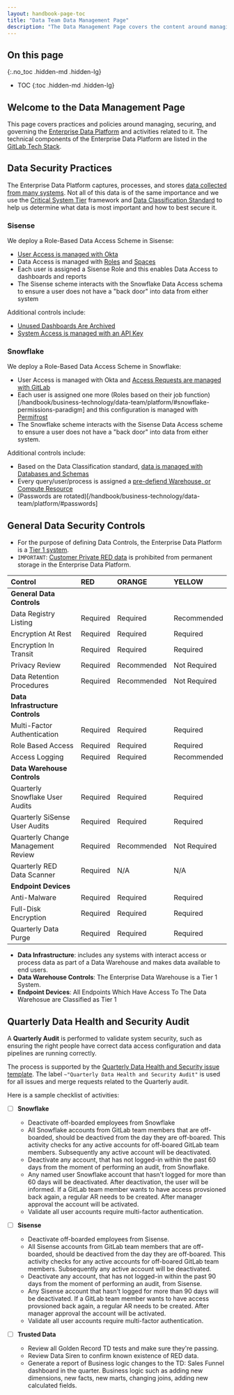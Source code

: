 ```yaml
---
layout: handbook-page-toc
title: "Data Team Data Management Page"
description: "The Data Management Page covers the content around managing, securing, and governing the Enterprise Data Platform and related activities."
---
```


## On this page
{:.no_toc .hidden-md .hidden-lg}

- TOC
{:toc .hidden-md .hidden-lg}

##  Welcome to the Data Management Page

This page covers practices and policies around managing, securing, and governing the [Enterprise Data Platform](https://about.gitlab.com/handbook/business-technology/data-team/platform/) and activities related to it. The technical components of the Enterprise Data Platform are listed in the [GitLab Tech Stack](/handbook/business-technology/tech-stack-applications/).


## Data Security Practices

The Enterprise Data Platform captures, processes, and stores [data collected from many systems](/handbook/business-technology/data-team/platform/#extract-and-load). Not all of this data is of the same importance and we use the [Critical System Tier](/handbook/engineering/security/security-assurance/security-risk/storm-program/critical-systems.html) framework and [Data Classification Standard](/handbook/engineering/security/data-classification-standard.html#security-and-privacy-controls) to help us determine what data is most important and how to best secure it.

### Sisense

We deploy a Role-Based Data Access Scheme in Sisense:

* [User Access is managed with Okta](/handbook/business-technology/data-team/platform/periscope/#accessing-sisense)
* Data Access is managed with [Roles](/handbook/business-technology/data-team/platform/periscope/#user-roles) and [Spaces](/handbook/business-technology/data-team/platform/periscope/#spaces)
* Each user is assigned a Sisense Role and this enables Data Access to dashboards and reports
* The Sisense scheme interacts with the Snowflake Data Access schema to ensure a user does not have a "back door" into data from either system

Additional controls include:

* [Unused Dashboards Are Archived](/handbook/business-technology/data-team/platform/periscope/#auto-archival-of-unused-dashboards)
* [System Access is managed with an API Key](/handbook/business-technology/data-team/platform/periscope/#sisense-api-key)

### Snowflake

We deploy a Role-Based Data Access Scheme in Snowflake:

* User Access is managed with Okta and [Access Requests are managed with GitLab](/handbook/business-technology/data-team/platform/#warehouse-access)
* Each user is assigned one more (Roles based on their job function)[/handbook/business-technology/data-team/platform/#snowflake-permissions-paradigm] and this configuration is managed with [Permifrost](/handbook/business-technology/data-team/platform/permifrost/)
* The Snowflake scheme interacts with the Sisense Data Access scheme to ensure a user does not have a "back door" into data from either system.

Additional controls include:

* Based on the Data Classification standard, [data is managed with Databases and Schemas](/handbook/business-technology/data-team/platform/#data-storage)
* Every query/user/process is assigned a [pre-defiend Warehouse, or Compute Resource](/handbook/business-technology/data-team/platform/#compute-resources)
* (Passwords are rotated)[/handbook/business-technology/data-team/platform/#passwords]

## General Data Security Controls

* For the purpose of defining Data Controls, the Enterprise Data Platform is a [Tier 1 system](/handbook/engineering/security/security-assurance/security-risk/storm-program/critical-systems.html). 
* `IMPORTANT`: [Customer Private RED data](/handbook/engineering/security/data-classification-standard.html#red) is prohibited from permanent storage in the Enterprise Data Platform.

| Control | RED | ORANGE | YELLOW |
| :-- | :-- | :-- | :-- |
| **General Data Controls** | | | |
| Data Registry Listing  | Required | Required | Recommended |
| Encryption At Rest | Required | Required | Required |
| Encryption In Transit | Required | Required | Required |
| Privacy Review | Required | Recommended | Not Required |
| Data Retention Procedures | Required | Recommended | Not Required |
| **Data Infrastructure Controls** | | | |
| Multi-Factor Authentication | Required | Required | Required |
| Role Based Access | Required | Required | Required |
| Access Logging | Required | Required | Recommended |
| **Data Warehouse Controls** | | | |
| Quarterly Snowflake User Audits | Required | Required | Required |
| Quarterly SiSense User Audits | Required  | Required | Required |
| Quarterly Change Management Review | Required  | Recommended | Not Required |
| Quarterly RED Data Scanner | Required | N/A | N/A |
| **Endpoint Devices** | | | |
| Anti-Malware | Required | Required | Required |
| Full-Disk Encryption | Required | Required | Required |
| Quarterly Data Purge | Required | Required | Required |

* **Data Infrastructure**: includes any systems with interact access or process data as part of a Data Warehouse and makes data available to end users.
* **Data Warehouse Controls**: The Enterprise Data Warehouse is a Tier 1 System.
* **Endpoint Devices**: All Endpoints Which Have Access To The Data Warehosue are Classified as Tier 1

## Quarterly Data Health and Security Audit

A **Quarterly Audit** is performed to validate system security, such as ensuring the right people have correct data access configuration and data pipelines are running correctly.

The process is supported by the [Quarterly Data Health and Security issue template](https://gitlab.com/gitlab-data/analytics/-/blob/master/.gitlab/issue_templates/Quarterly%20Data%20Health%20and%20Security%20Audit.md). The label `~"Quarterly Data Health and Security Audit"` is used for all issues and merge requests related to the Quarterly audit.  
 
Here is a sample checklist of activities:
 
* [ ] **Snowflake**
     - Deactivate off-boarded employees from Snowflake
     - All Snowflake accounts from GitLab team members that are off-boarded, should be deactived from the day they are off-boared. This activity checks for any active accounts for off-boared GitLab team members. Subsequently any active account will be deactivated. 
     - Deactivate any account, that has not logged-in within the past 60 days from the moment of performing an audit, from Snowflake.
     - Any named user Snowflake account that hasn't logged for more than 60 days will be deactivated. After deactivation, the user will be informed. If a GitLab team member wants to have access provsioned back again, a regular AR needs to be created. After manager approval the account will be activated. 
     - Validate all user accounts require multi-factor authentication.

* [ ] **Sisense**
     - Deactivate off-boarded employees from Sisense.
     - All Sisense accounts from GitLab team members that are off-boarded, should be deactived from the day they are off-boared. This activity checks for any active accounts for off-boared GitLab team members. Subsequently any active account will be deactivated. 
     - Deactivate any account, that has not logged-in within the past 90 days from the moment of performing an audit, from Sisense.
     - Any Sisense account that hasn't logged for more than 90 days will be deactivated. If a GitLab team member wants to have access provsioned back again, a regular AR needs to be created. After manager approval the account will be activated. 
     -  Validate all user accounts require multi-factor authentication.
 
* [ ] **Trusted Data**
     - Review all Golden Record TD tests and make sure they're passing.
     - Review Data Siren to confirm known existence of RED data.
     - Generate a report of Business logic changes to the TD: Sales Funnel dashboard in the quarter. Business logic such as adding new dimensions, new facts, new marts, changing joins, adding new calculated fields.
